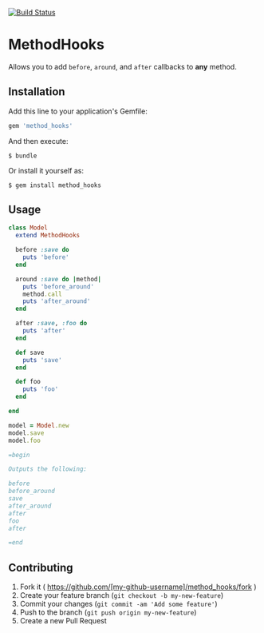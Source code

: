 [![Build Status](https://travis-ci.org/fbonetti/method_hooks.svg?branch=master)](https://travis-ci.org/fbonetti/method_hooks)

# MethodHooks

Allows you to add `before`, `around`, and `after` callbacks to **any** method.

## Installation

Add this line to your application's Gemfile:

```ruby
gem 'method_hooks'
```

And then execute:

    $ bundle

Or install it yourself as:

    $ gem install method_hooks

## Usage

```ruby
class Model
  extend MethodHooks

  before :save do
    puts 'before'
  end

  around :save do |method|
    puts 'before_around'
    method.call
    puts 'after_around'
  end

  after :save, :foo do
    puts 'after'
  end

  def save
    puts 'save'
  end

  def foo
    puts 'foo'
  end

end

model = Model.new
model.save
model.foo

=begin

Outputs the following:

before
before_around
save
after_around
after
foo
after

=end
```

## Contributing

1. Fork it ( https://github.com/[my-github-username]/method_hooks/fork )
2. Create your feature branch (`git checkout -b my-new-feature`)
3. Commit your changes (`git commit -am 'Add some feature'`)
4. Push to the branch (`git push origin my-new-feature`)
5. Create a new Pull Request
